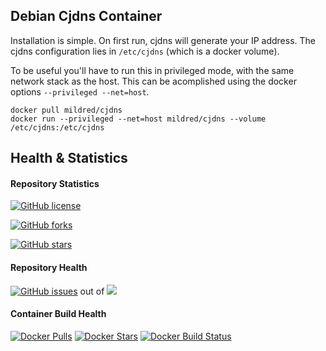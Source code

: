 ## Debian Cjdns Container
Installation is simple. On first run, cjdns will generate your IP
address. The cjdns configuration lies in `/etc/cjdns` (which is a
docker volume).

To be useful you'll have to run this in privileged mode, with the
same network stack as the host. This can be acomplished using the
docker options `--privileged --net=host`.

    docker pull mildred/cjdns
    docker run --privileged --net=host mildred/cjdns --volume /etc/cjdns:/etc/cjdns

## Health & Statistics
#### Repository Statistics
[![GitHub license](https://img.shields.io/github/license/mashape/apistatus.svg?style=flat-square)](https://github.com/chamunks/debian-cjdns)

[![GitHub forks](https://img.shields.io/github/forks/badges/shields.svg?style=flat-square)](https://github.com/chamunks/debian-cjdns)

[![GitHub stars](https://img.shields.io/github/stars/badges/shields.svg?style=flat-square)](https://github.com/chamunks/debian-cjdns)

#### Repository Health
[![GitHub issues](https://img.shields.io/github/issues/badges/shields.svg?style=flat-square)](https://github.com/chamunks/debian-cjdns) out of [![](https://img.shields.io/github/issues-raw/badges/shields.svg?style=flat-square)](https://github.com/chamunks/debian-cjdns)

#### Container Build Health
[![Docker Pulls](https://img.shields.io/docker/pulls/mashape/kong.svg?style=flat-square)](https://registry.hub.docker.com/u/chamunks/debian-cjdns/)
[![Docker Stars](https://img.shields.io/docker/stars/_/ubuntu.svg?style=flat-square)](https://registry.hub.docker.com/u/chamunks/debian-cjdns/)
[![Docker Build Status](http://hubstatus.container42.com/chamunks/debian-cjdns)](https://registry.hub.docker.com/u/chamunks/debian-cjdns)

